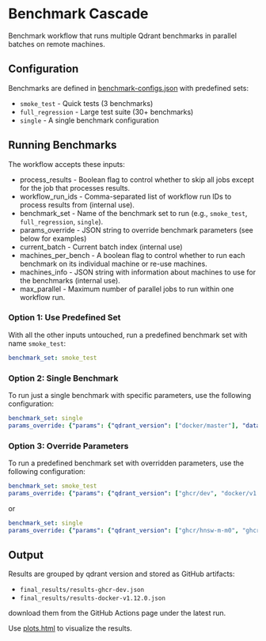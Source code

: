 # Benchmark Cascade

Benchmark workflow that runs multiple Qdrant benchmarks in parallel batches on remote machines.

## Configuration

Benchmarks are defined in [benchmark-configs.json](benchmark-configs.json) with predefined sets:
- `smoke_test` - Quick tests (3 benchmarks)
- `full_regression` - Large test suite (30+ benchmarks)
- `single` - A single benchmark configuration

## Running Benchmarks

The workflow accepts these inputs:
* process_results - Boolean flag to control whether to skip all jobs except for the job that processes results.
* workflow_run_ids - Comma-separated list of workflow run IDs to process results from (internal use).
* benchmark_set - Name of the benchmark set to run (e.g., `smoke_test`, `full_regression`, `single`).
* params_override - JSON string to override benchmark parameters (see below for examples)
* current_batch - Current batch index (internal use)
* machines_per_bench - A boolean flag to control whether to run each benchmark on its individual machine or re-use machines.
* machines_info - JSON string with information about machines to use for the benchmarks (internal use).
* max_parallel - Maximum number of parallel jobs to run within one workflow run.

### Option 1: Use Predefined Set
With all the other inputs untouched, run a predefined benchmark set with name `smoke_test`:
```yaml
benchmark_set: smoke_test
```

### Option 2: Single Benchmark
To run just a single benchmark with specific parameters, use the following configuration:
```yaml
benchmark_set: single
params_override: {"params": {"qdrant_version": ["docker/master"], "dataset": ["dbpedia-openai-1M-1536-angular"], "engine_config": ["qdrant-rps-m-16-ef-128"]}}
```

### Option 3: Override Parameters
To run a predefined benchmark set with overridden parameters, use the following configuration:
```yaml
benchmark_set: smoke_test
params_override: {"params": {"qdrant_version": ["ghcr/dev", "docker/v1.12.0"], "dataset": ["glove-100-angular"]}}
```
or
```yaml
benchmark_set: single
params_override: {"params": {"qdrant_version": ["ghcr/hnsw-m-m0", "ghcr/dev"], "dataset": ["dbpedia-openai-1M-1536-angular", "gist-960-euclidean", "glove-100-angular", "deep-image-96-angular"], "engine_config": ["qdrant-rps-m-16-ef-128", "qdrant-rps-m-32-ef-128", "qdrant-rps-m-32-ef-256", "qdrant-rps-m-32-ef-512", "qdrant-rps-m-64-ef-256", "qdrant-rps-m-64-ef-512"]}}
```

## Output

Results are grouped by qdrant version and stored as GitHub artifacts:
- `final_results/results-ghcr-dev.json`
- `final_results/results-docker-v1.12.0.json`

download them from the GitHub Actions page under the latest run.

Use [plots.html](../scripts/plots.html) to visualize the results.
